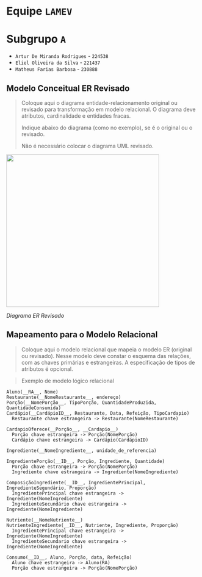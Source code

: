 # Equipe `LAMEV`

# Subgrupo `A`
* `Artur De Miranda Rodrigues` - `224538`
* `Eliel Oliveira da Silva` - `221437`
* `Matheus Farias Barbosa` - `230888`

## Modelo Conceitual ER Revisado

> Coloque aqui o diagrama entidade-relacionamento original ou revisado para transformação em modelo relacional. O diagrama deve atributos, cardinalidade e entidades fracas.
>
> Indique abaixo do diagrama (como no exemplo), se é o original ou o revisado.
>
> Não é necessário colocar o diagrama UML revisado.

<img src="images/ER_Diagram_MMORPG.png" width="400px" height="auto">

*Diagrama ER Revisado*

## Mapeamento para o Modelo Relacional

> Coloque aqui o modelo relacional que mapeia o modelo ER (original ou revisado). Nesse modelo deve constar o esquema das relações, com as chaves primárias e estrangeiras. A especificação de tipos de atributos é opcional.

> Exemplo de modelo lógico relacional


~~~
Aluno(__RA__, Nome)  
Restaurante(__NomeRestaurante__, endereço)  
Porção(__NomePorção__, TipoPorção, QuantidadeProduzida, QuantidadeConsumida)  
Cardápio(__CardápioID__, Restaurante, Data, Refeição, TipoCardapio)
  Restaurante chave estrangeira -> Restaurante(NomeRestaurante)

CardapioOferece(__Porção__, __Cardapio__)
  Porção chave estrangeira -> Porção(NomePorção)
  Cardápio chave estrangeira -> Cardápio(CardápioID)

Ingrediente(__NomeIngrediente__, unidade_de_referencia)

IngredientePorção(__ID__, Porção, Ingrediente, Quantidade)  
  Porção chave estrangeira -> Porção(NomePorção)
  Ingrediente chave estrangeira -> Ingrediente(NomeIngrediente)  

ComposiçãoIngrediente(__ID__, IngredientePrincipal, IngredienteSegundário, Proporção)  
  IngredientePrincipal chave estrangeira -> Ingrediente(NomeIngrediente)  
  IngredienteSecundário chave estrangeira -> Ingrediente(NomeIngrediente)

Nutriente(__NomeNutriente__) 
NutrienteIngrediente(__ID__, Nutriente, Ingrediente, Proporção)  
  IngredientePrincipal chave estrangeira -> Ingrediente(NomeIngrediente)  
  IngredienteSecundario chave estrangeira -> Ingrediente(NomeIngrediente)

Consumo(__ID__, Aluno, Porção, data, Refeição)
  Aluno chave estrangeira -> Aluno(RA)
  Porção chave estrangeira -> Porção(NomePorção)
~~~
